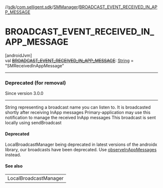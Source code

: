 //[sdk](../../../index.md)/[com.selligent.sdk](../index.md)/[SMManager](index.md)/[BROADCAST_EVENT_RECEIVED_IN_APP_MESSAGE](-b-r-o-a-d-c-a-s-t_-e-v-e-n-t_-r-e-c-e-i-v-e-d_-i-n_-a-p-p_-m-e-s-s-a-g-e.md)

# BROADCAST_EVENT_RECEIVED_IN_APP_MESSAGE

[androidJvm]\
val [~~BROADCAST_EVENT_RECEIVED_IN_APP_MESSAGE~~](-b-r-o-a-d-c-a-s-t_-e-v-e-n-t_-r-e-c-e-i-v-e-d_-i-n_-a-p-p_-m-e-s-s-a-g-e.md): [String](https://developer.android.com/reference/kotlin/java/lang/String.html) = &quot;SMReceivedInAppMessage&quot;

---

### Deprecated (for removal)

Since version 3.0.0

---

String representing a broadcast name you can listen to. It is broadcasted shortly after receiving InApp messages Primary-application may use this notification to manage the received InApp messages This broadcast is sent locally using sendBroadcast

#### Deprecated

LocalBroadcastManager being deprecated in latest versions of the androidx library, our broadcasts have been deprecated. Use [observeInAppMessages](../-s-m-observer-manager/observe-in-app-messages.md) instead.

#### See also

| |
|---|
| LocalBroadcastManager |
